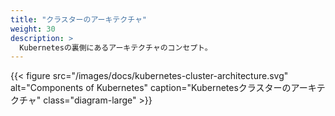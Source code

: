 ```yaml
---
title: "クラスターのアーキテクチャ"
weight: 30
description: >
  Kubernetesの裏側にあるアーキテクチャのコンセプト。
---
```


{{< figure src="/images/docs/kubernetes-cluster-architecture.svg" alt="Components of Kubernetes" caption="Kubernetesクラスターのアーキテクチャ" class="diagram-large" >}}
